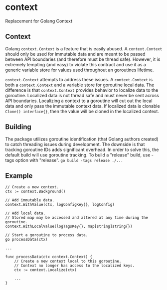 # context 

Replacement for Golang Context

## Context

Golang `context.Context` is a feature that is easily abused. A `context.Context` should only be used for immutable data and are meant to be passed between API boundaries (and therefore must be thread safe). However, it is extremely tempting (and easy) to violate this contract and use it as a generic variable store for values used throughout an goroutines lifetime. 

`context.Context` attempts to address these issues. A `context.Context` is both a `context.Context` and a variable store for goroutine local data. The difference is that `context.Context` provides behavior to localize data to the goroutine. Localized data is not thread safe and must never be sent across API boundaries. Localizing a context to a goroutine will cut out the local data and only pass the immutable context data. If localized data is clonable `Clone() interface{}`, then the value will be cloned in the localized context.

## Building

The package utilizes goroutine identification (that Golang authors created) to catch threading issues during development. The downside is that tracking goroutine IDs adds significant overhead. In order to solve this, the default build will use goroutine tracking. To build a "release" build, use -tags option with "release".
`go build -tags release ./...`

## Example

```
// Create a new context.
ctx := context.Background()

// Add immutable data.
context.WithValue(ctx, logConfigKey{}, logConfig)

// Add local data.
// Stored map may be accessed and altered at any time during the goroutine.
context.WithLocalValue(logTagsKey{}, map[string]string{})

// Start a goroutine to process data.
go processData(ctx)

...

func processData(ctx context.Context) {
    // Create a new context local to this goroutine.
    // Context no longer has access to the localized keys.
    ctx := context.Localize(ctx)
    
    ...
}
```
